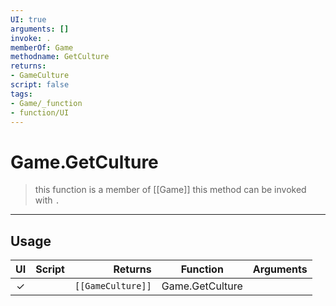 ```yaml
---
UI: true
arguments: []
invoke: .
memberOf: Game
methodname: GetCulture
returns:
- GameCulture
script: false
tags:
- Game/_function
- function/UI
---
```

# Game.GetCulture
> this function is a member of [[Game]]
> this method can be invoked with `.`
-----
## Usage
|  UI | Script | Returns | Function | Arguments |
|:---:|:------:|-------:|:--------:|:---------|
|✓| |<code>[[GameCulture]]<code/>|Game.GetCulture||
